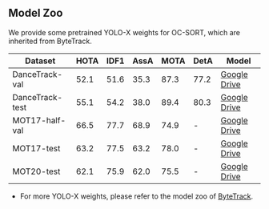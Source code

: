 ## Model Zoo
We provide some pretrained YOLO-X weights for OC-SORT, which are inherited from ByteTrack.

| Dataset         | HOTA | IDF1 | AssA | MOTA | DetA | Model                                                                                                |
| --------------- | ---- | ---- | ---- | ---- | ---- | ---------------------------------------------------------------------------------------------------- |
| DanceTrack-val  | 52.1 | 51.6 | 35.3 | 87.3 | 77.2 | [Google Drive](https://drive.google.com/drive/folders/1LnhZVJlpufUnWuObZASIN1KwfhuvT_a8?usp=sharing) |
| DanceTrack-test | 55.1 | 54.2 | 38.0 | 89.4 | 80.3 | [Google Drive](https://drive.google.com/drive/folders/1LnhZVJlpufUnWuObZASIN1KwfhuvT_a8?usp=sharing) |
| MOT17-half-val  | 66.5 | 77.7 | 68.9 | 74.9 | -    | [Google Drive](https://drive.google.com/drive/folders/1LnhZVJlpufUnWuObZASIN1KwfhuvT_a8?usp=sharing) |
| MOT17-test      | 63.2 | 77.5 | 63.2 | 78.0 | -    | [Google Drive](https://drive.google.com/drive/folders/1LnhZVJlpufUnWuObZASIN1KwfhuvT_a8?usp=sharing) |
| MOT20-test      | 62.1 | 75.9 | 62.0 | 75.5 | -    | [Google Drive](https://drive.google.com/drive/folders/1LnhZVJlpufUnWuObZASIN1KwfhuvT_a8?usp=sharing) |


* For more YOLO-X weights, please refer to the model zoo of [ByteTrack](https://github.com/ifzhang/ByteTrack).